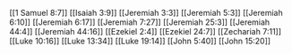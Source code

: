 [[1 Samuel 8:7]]
[[Isaiah 3:9]]
[[Jeremiah 3:3]]
[[Jeremiah 5:3]]
[[Jeremiah 6:10]]
[[Jeremiah 6:17]]
[[Jeremiah 7:27]]
[[Jeremiah 25:3]]
[[Jeremiah 44:4]]
[[Jeremiah 44:16]]
[[Ezekiel 2:4]]
[[Ezekiel 24:7]]
[[Zechariah 7:11]]
[[Luke 10:16]]
[[Luke 13:34]]
[[Luke 19:14]]
[[John 5:40]]
[[John 15:20]]
